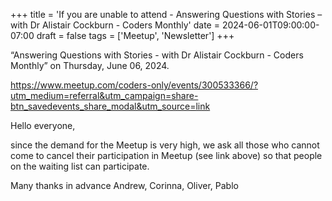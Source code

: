 +++
title = 'If you are unable to attend - Answering Questions with Stories – with Dr Alistair Cockburn - Coders Monthly'
date = 2024-06-01T09:00:00-07:00
draft = false
tags = ['Meetup', 'Newsletter']
+++

“Answering Questions with Stories - with Dr Alistair Cockburn - Coders Monthly” on Thursday, June 06, 2024.

<!--more-->

https://www.meetup.com/coders-only/events/300533366/?utm_medium=referral&utm_campaign=share-btn_savedevents_share_modal&utm_source=link

Hello everyone,

since the demand for the Meetup is very high, we ask all those who cannot come to cancel their participation in Meetup (see link above) so that people on the waiting list can participate.

Many thanks in advance
Andrew, Corinna, Oliver, Pablo
